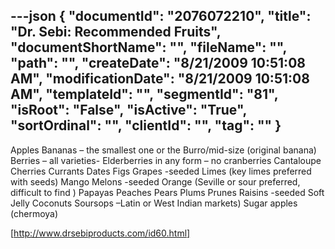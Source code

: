 ---json
{
  "documentId": "2076072210",
  "title": "Dr. Sebi: Recommended Fruits",
  "documentShortName": "",
  "fileName": "",
  "path": "",
  "createDate": "8/21/2009 10:51:08 AM",
  "modificationDate": "8/21/2009 10:51:08 AM",
  "templateId": "",
  "segmentId": "81",
  "isRoot": "False",
  "isActive": "True",
  "sortOrdinal": "",
  "clientId": "",
  "tag": ""
}
---

Apples
Bananas – the smallest one or the Burro/mid-size (original banana)
Berries – all varieties- Elderberries in any form – no cranberries
Cantaloupe
Cherries
Currants
Dates
Figs
Grapes -seeded
Limes (key limes preferred with seeds)
Mango
Melons -seeded
Orange (Seville or sour preferred, difficult to find )
Papayas
Peaches
Pears
Plums
Prunes
Raisins -seeded
Soft Jelly Coconuts
Soursops –Latin or West Indian markets)
Sugar apples (chermoya)

[http://www.drsebiproducts.com/id60.html]
